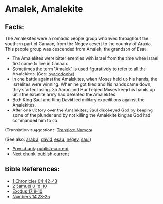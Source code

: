 # Amalek, Amalekite #

## Facts: ##

The Amalekites were a nomadic people group who lived throughout the southern part of Canaan, from the Negev desert to the country of Arabia.  This people group was descended from Amalek, the grandson of Esau.

 
* The Amalekites were bitter enemies with Israel from the time when Israel first came to live in Canaan.
* Sometimes the term "Amalek" is used figuratively to refer to all the Amalekites. (See: [synecdoche](https://git.door43.org/Door43/en-ta-translate-vol2/src/master/content/figs_synecdoche.md))
* in one battle against the Amalekites, when Moses held up his hands, the Israelites were winning. When he got tired and his hands came down, they started losing. So Aaron and Hur helped Moses keep his hands up until the Israelite army had defeated the Amalekites.
* Both King Saul and King David led military expeditions against the Amalekites.
* After one victory over the Amalekites, Saul disobeyed God by keeping some of the plunder and by not killing the Amalekite king as God had commanded him to do.

(Translation suggestions: [Translate Names](https://git.door43.org/Door43/en-ta-translate-vol1/src/master/content/translate_names.md))

(See also: [arabia](../other/arabia.md), [david](../other/david.md), [esau](../other/esau.md), [negev](../other/negev.md), [saul](../other/saul.md))

* [Prev chunk](../other/altarofincense.md): [publish-current](../other/altarofincense?do=diff&rev2[0]=1412701930&rev2[1]=&difftype=sidebyside.md)
* [Next chunk](../other/amazed.md): [publish-current](../other/amazed?do=diff&rev2[0]=1423767478&rev2[1]=&difftype=sidebyside.md)

## Bible References: ##

* [1 Chronicles 04:42-43](https://door43.org/en/bible/notes/1ch/04/42)
* [2 Samuel 01:8-10](https://door43.org/en/bible/notes/2sa/01/08)
* [Exodus 17:8-10](https://door43.org/en/bible/notes/exo/17/08)
* [Numbers 14:23-25](https://door43.org/en/bible/notes/num/14/23)

